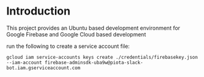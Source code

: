 # Introduction

This project provides an Ubuntu based development environment for Google Firebase and Google Cloud based development

run the following to create a service account file:

`gcloud iam service-accounts keys create ./credentials/firebasekey.json --iam-account firebase-adminsdk-uba9w@piota-slack-bot.iam.gserviceaccount.com`